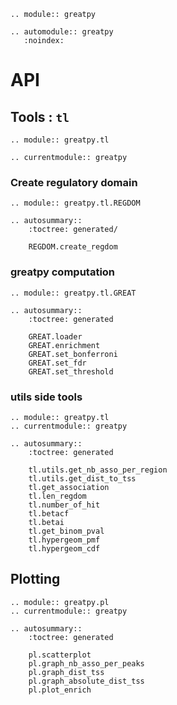 ```{eval-rst}
.. module:: greatpy
```

```{eval-rst}
.. automodule:: greatpy
   :noindex:
```

# API

## Tools : `tl`
```{eval-rst}
.. module:: greatpy.tl
```

```{eval-rst}
.. currentmodule:: greatpy
```
### Create regulatory domain 
```{eval-rst}
.. module:: greatpy.tl.REGDOM

.. autosummary::
    :toctree: generated/

    REGDOM.create_regdom
```

### greatpy computation
```{eval-rst}
.. module:: greatpy.tl.GREAT

.. autosummary::
    :toctree: generated

    GREAT.loader
    GREAT.enrichment
    GREAT.set_bonferroni
    GREAT.set_fdr
    GREAT.set_threshold
```
### utils side tools
```{eval-rst}
.. module:: greatpy.tl
.. currentmodule:: greatpy

.. autosummary::
    :toctree: generated

    tl.utils.get_nb_asso_per_region 
    tl.utils.get_dist_to_tss
    tl.get_association
    tl.len_regdom 
    tl.number_of_hit
    tl.betacf
    tl.betai
    tl.get_binom_pval 
    tl.hypergeom_pmf 
    tl.hypergeom_cdf
```

## Plotting

```{eval-rst}
.. module:: greatpy.pl
.. currentmodule:: greatpy

.. autosummary::
    :toctree: generated

    pl.scatterplot
    pl.graph_nb_asso_per_peaks
    pl.graph_dist_tss
    pl.graph_absolute_dist_tss
    pl.plot_enrich
```
